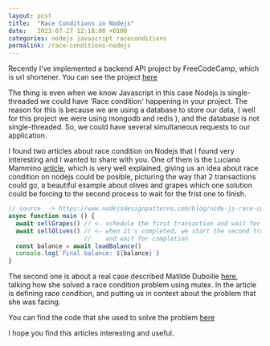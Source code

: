 ```yaml
---
layout: post
title:  "Race Conditions in Nodejs"
date:   2023-07-27 12:18:00 +0100
categories: nodejs javascript raceconditions
permalink: /race-conditions-nodejs
---
```


Recently I've implemented a backend API project by FreeCodeCamp, which is url shortener. You can 
see the project [here](https://github.com/marialobillo/fcc-urlshortener)


The thing is even when we know Javascript in this case Nodejs is single-threaded we could have 'Race 
condition' happening in your project. The reason for this is because we are using a database to store our data, ( well for this project we were using mongodb and redis ), and the database is not single-threaded. So, we could have several simultaneous requests to our application. 

I found two articles about race condition on Nodejs that I found very interesting and I wanted to share with you. One of them is the Luciano Mammino [article](https://www.nodejsdesignpatterns.com/blog/node-js-race-conditions/), which is very well explained, giving us an idea about race condition on nodejs could be posible, picturing the way that 2 transactions could go, a beautiful example about olives and grapes which one solution could be forcing to the second process to wait for the frist one to finish.

```javascript
// source  -> https://www.nodejsdesignpatterns.com/blog/node-js-race-conditions/
async function main () {
  await sellGrapes() // <- schedule the first transaction and wait for completion
  await sellOlives() // <- when it's completed, we start the second transaction 
                     //    and wait for completion
  const balance = await loadBalance()
  console.log(`Final balance: ${balance}`)
}

```

The second one is about a real case described Matilde Duboille [here](https://blog.theodo.com/2019/09/handle-race-conditions-in-nodejs-using-mutex/), talking how she solved a race condition problem using mutex. In the article is defining race condition, and putting us in context about the problem that she was facing. 

You can find the code that she used to solve the problem [here](https://blog.theodo.com/2019/09/handle-race-conditions-in-nodejs-using-mutex/)

I hope you find this articles interesting and useful.







